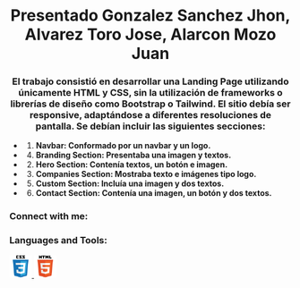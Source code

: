 <h1 align="center">Presentado Gonzalez Sanchez Jhon, Alvarez Toro Jose, Alarcon Mozo Juan</h1>
<h3 align="center">El trabajo consistió en desarrollar una Landing Page utilizando únicamente HTML y CSS, sin la utilización de frameworks o librerías de diseño como Bootstrap o Tailwind. El sitio debía ser responsive, adaptándose a diferentes resoluciones de pantalla. Se debían incluir las siguientes secciones:</h3>

- 1. **Navbar: Conformado por un navbar y un logo.**

- 4. **Branding Section: Presentaba una imagen y textos.**

- 2. **Hero Section: Contenía textos, un botón e imagen.**

- 3. **Companies Section: Mostraba texto e imágenes tipo logo.**

- 5. **Custom Section: Incluía una imagen y dos textos.**

- 6. **Contact Section: Contenía una imagen, un botón y dos textos.**

<h3 align="left">Connect with me:</h3>
<p align="left">
</p>

<h3 align="left">Languages and Tools:</h3>
<p align="left"> <a href="https://www.w3schools.com/css/" target="_blank" rel="noreferrer"> <img src="https://raw.githubusercontent.com/devicons/devicon/master/icons/css3/css3-original-wordmark.svg" alt="css3" width="40" height="40"/> </a> <a href="https://www.w3.org/html/" target="_blank" rel="noreferrer"> <img src="https://raw.githubusercontent.com/devicons/devicon/master/icons/html5/html5-original-wordmark.svg" alt="html5" width="40" height="40"/> </a> </p>

